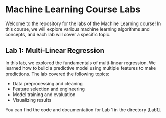 # Machine Learning Course Labs

Welcome to the repository for the labs of the Machine Learning course! In this course, we will explore various machine learning algorithms and concepts, and each lab will cover a specific topic.

## Lab 1: Multi-Linear Regression
In this lab, we explored the fundamentals of multi-linear regression. We learned how to build a predictive model using multiple features to make predictions. The lab covered the following topics:
- Data preprocessing and cleaning
- Feature selection and engineering
- Model training and evaluation
- Visualizing results

You can find the code and documentation for Lab 1 in the directory [Lab1].

